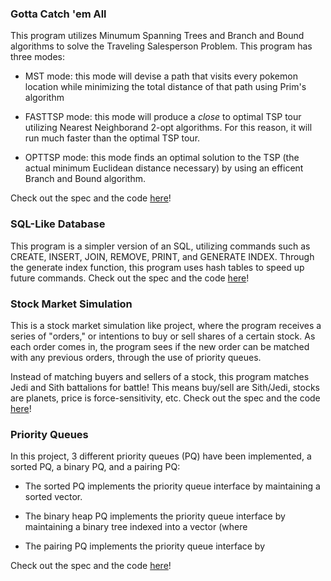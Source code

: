 ### Gotta Catch 'em All

This program utilizes Minumum Spanning Trees and Branch and Bound algorithms to solve the Traveling Salesperson Problem. This program has three modes:
- MST mode: this mode will devise a path that visits every pokemon location while minimizing the total distance of that path using Prim's algorithm


- FASTTSP mode: this mode will produce a *close* to optimal TSP tour utilizing Nearest Neighborand 2-opt algorithms. For this reason, it will run much faster than the optimal TSP tour.


- OPTTSP mode: this mode finds an optimal solution to the TSP (the actual minimum Euclidean distance necessary) by using an efficent Branch and Bound algorithm.

Check out the spec and the code [here](https://gitfront.io/r/spec-mina/eaRK4g5JAWvg/MST-and-Branch-and-Bound-algorithms/)!  

### SQL-Like Database

This program is a simpler version of an SQL, utilizing commands such as CREATE, INSERT, JOIN, REMOVE, PRINT, and GENERATE INDEX. Through the generate index function, this program uses hash tables to speed up future commands. Check out the spec and the code [here](https://gitfront.io/r/spec-mina/t6Ld69BYYsh6/SQL-Like-Database/)!

### Stock Market Simulation

This is a stock market simulation like project, where the program receives a series of "orders," or intentions to buy or sell shares of a certain stock. As each order comes in, the program sees if the new order can be matched with any previous orders, through the use of priority queues.

Instead of matching buyers and sellers of a stock, this program matches Jedi and Sith battalions for battle! This means buy/sell are Sith/Jedi, stocks are planets, price is force-sensitivity, etc. Check out the spec and the code [here](https://gitfront.io/r/spec-mina/zimDBG2adFKQ/Stock-Market-Simulation/)!  

### Priority Queues

In this project, 3 different priority queues (PQ) have been implemented, a sorted PQ, a binary PQ, and a pairing PQ:
- The sorted PQ implements the priority queue interface by maintaining a sorted vector.


- The binary heap PQ implements the priority queue interface by maintaining a binary tree indexed into a vector (where 


- The pairing PQ implements the priority queue interface by 

Check out the spec and the code [here](https://gitfront.io/r/spec-mina/thH1hUMBMa8q/Priority-Queues/)!

